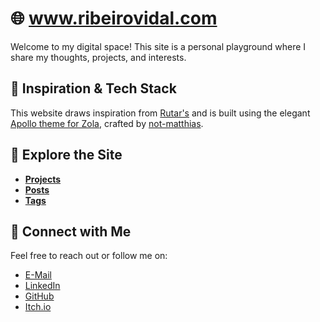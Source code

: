 # 🌐 www.ribeirovidal.com

Welcome to my digital space! This site is a personal playground where I share my thoughts, projects, and interests.

## 🎨 Inspiration & Tech Stack

This website draws inspiration from [Rutar's](https://rutar.org/) and is built using the elegant [Apollo theme for Zola](https://www.getzola.org/themes/apollo/), crafted by [not-matthias](https://github.com/not-matthias).

## 🧭 Explore the Site

- **[Projects](https://ribeirovidal.com/projects)**
- **[Posts](https://ribeirovidal.com/posts)**
- **[Tags](https://ribeirovidal.com/tags)**

## 🔗 Connect with Me

Feel free to reach out or follow me on:

- [E-Mail](mailto:matheus@ribeirovidal.com)
- [LinkedIn](https://www.linkedin.com/in/matheusvidal)
- [GitHub](https://github.com/matheusvidal)
- [Itch.io](https://churrogelato.itch.io/)
